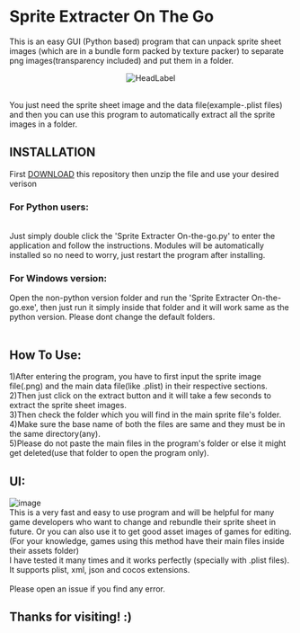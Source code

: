 # Sprite Extracter On The Go
This is an easy GUI (Python based) program that can unpack sprite sheet images (which are in a bundle form packed by texture packer) to separate png images(transparency included) and put them in a folder.
<br><p align='center'>![HeadLabel](https://user-images.githubusercontent.com/89206401/136655387-3a8a7cf4-99ed-4416-bafa-fd0b4bbf9397.png)</p>
<br>You just need the sprite sheet image and the data file(example-.plist files) and then you can use this program to automatically extract all the sprite images in a folder.
<br>
## INSTALLATION
First [DOWNLOAD]() this repository then unzip the file and use your desired verison
### For Python users:
<br>Just simply double click the 'Sprite Extracter On-the-go.py' to enter the application and follow the instructions. Modules will be automatically installed so no need to worry, just restart the program after installing.
### For Windows version:
Open the non-python version folder and run the 'Sprite Extracter On-the-go.exe', then just run it simply inside that folder and it will work same as the python version. Please dont change the default folders.
<br>
<br>
## How To Use:
1)After entering the program, you have to first input the sprite image file(.png) and the main data file(like .plist) in their respective sections.
<br>2)Then just click on the extract button and it will take a few seconds to extract the sprite sheet images.
<br>3)Then check the folder which you will find in the main sprite file's folder.
<br>4)Make sure the base name of both the files are same and they must be in the same directory(any).
<br>5)Please do not paste the main files in the program's folder or else it might get deleted(use that folder to open the program only).
<br>
## UI:
![image](https://user-images.githubusercontent.com/89206401/136655763-ddfb4090-c9cf-4397-bebc-1c5d6a2fff8c.png)
<br>This is a very fast and easy to use program and will be helpful for many game developers who want to change and rebundle their sprite sheet in future. Or you can also use it to get good asset images of games for editing.
<br>(For your knowledge, games using this method have their main files inside their assets folder)
<br>I have tested it many times and it works perfectly (specially with .plist files). It supports plist, xml, json and cocos extensions.
<br>
<br>Please open an issue if you find any error.
## Thanks for visiting! :)
